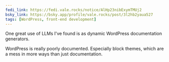 ```yaml
---
fedi_link: https://fedi.vale.rocks/notice/AlHp23nibExymTMUj2
bsky_link: https://bsky.app/profile/vale.rocks/post/3l2hb2yaua527
tags: [WordPress, front-end development]
---
```


One great use of LLMs I've found is as dynamic WordPress documentation generators.

WordPress is really poorly documented. Especially block themes, which are a mess in more ways than just documentation.
